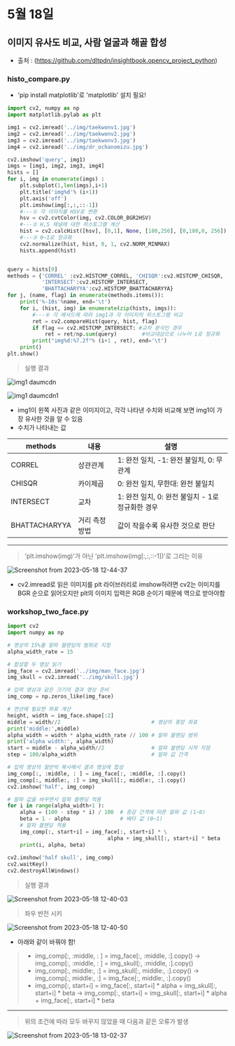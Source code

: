 # 5월 18일

## 이미지 유사도 비교, 사람 얼굴과 해골 합성

- 출처 : (https://github.com/dltpdn/insightbook.opencv_project_python)

### histo_compare.py
- 'pip install matplotlib'로 'matplotlib' 설치 필요!
```python
import cv2, numpy as np
import matplotlib.pylab as plt

img1 = cv2.imread('../img/taekwonv1.jpg')
img2 = cv2.imread('../img/taekwonv2.jpg')
img3 = cv2.imread('../img/taekwonv3.jpg')
img4 = cv2.imread('../img/dr_ochanomizu.jpg')

cv2.imshow('query', img1)
imgs = [img1, img2, img3, img4]
hists = []
for i, img in enumerate(imgs) :
    plt.subplot(1,len(imgs),i+1)
    plt.title('img%d'% (i+1))
    plt.axis('off') 
    plt.imshow(img[:,:,::-1])
    #---① 각 이미지를 HSV로 변환
    hsv = cv2.cvtColor(img, cv2.COLOR_BGR2HSV)
    #---② H,S 채널에 대한 히스토그램 계산
    hist = cv2.calcHist([hsv], [0,1], None, [180,256], [0,180,0, 256])
    #---③ 0~1로 정규화
    cv2.normalize(hist, hist, 0, 1, cv2.NORM_MINMAX)
    hists.append(hist)


query = hists[0]
methods = {'CORREL' :cv2.HISTCMP_CORREL, 'CHISQR':cv2.HISTCMP_CHISQR, 
           'INTERSECT':cv2.HISTCMP_INTERSECT,
           'BHATTACHARYYA':cv2.HISTCMP_BHATTACHARYYA}
for j, (name, flag) in enumerate(methods.items()):
    print('%-10s'%name, end='\t')
    for i, (hist, img) in enumerate(zip(hists, imgs)):
        #---④ 각 메서드에 따라 img1과 각 이미지의 히스토그램 비교
        ret = cv2.compareHist(query, hist, flag)
        if flag == cv2.HISTCMP_INTERSECT: #교차 분석인 경우 
            ret = ret/np.sum(query)        #비교대상으로 나누어 1로 정규화
        print("img%d:%7.2f"% (i+1 , ret), end='\t')
    print()
plt.show()
```

> 실행 결과

![img1 daumcdn](https://github.com/ajhwan/OpenCV_study/assets/129160008/6041f91e-ad82-45a5-90d7-bf4f93c4fad7)

![img1 daumcdn1](https://github.com/ajhwan/OpenCV_study/assets/129160008/367ca655-fc2d-4bd3-b960-63993c18043c)
- img1이 왼쪽 사진과 같은 이미지이고, 각각 나타낸 수치와 비교해 보면 img1이 가장 유사한 것을 알 수 있음
- 수치가 나타내는 값

|methods|내용|설명|
|------|---|---|
|CORREL|상관관계|1: 완전 일치, -1: 완전 불일치, 0: 무관계|
|CHISQR|카이제곱|0: 완전 일치, 무한대: 완전 불일치|
|INTERSECT|교차|1: 완전 일치, 0: 완전 불일치 - 1로 정규화한 경우|
|BHATTACHARYYA|거리 측정 방법|값이 작을수록 유사한 것으로 판단|

---------------------------------------------------------------------------------------------------
> 'plt.imshow(img)'가 아닌 'plt.imshow(img[:,:,::-1])'로 그리는 이유

![Screenshot from 2023-05-18 12-44-37](https://github.com/ajhwan/OpenCV_study/assets/129160008/6586336f-8bd5-4153-8ceb-2ea094742d4c)
- cv2.imread로 읽은 이미지를 plt 라이브러리로 imshow하려면 cv2는 이미지를 BGR 순으로 읽어오지만 plt의 이미지 입력은 RGB 순이기 때문에 역으로 받아야함

### workshop_two_face.py
```python
import cv2
import numpy as np

# 영상의 15%를 알파 블렌딩의 범위로 지정
alpha_width_rate = 15

# 합성할 두 영상 읽기
img_face = cv2.imread('../img/man_face.jpg')
img_skull = cv2.imread('../img/skull.jpg')

# 입력 영상과 같은 크기의 결과 영상 준비
img_comp = np.zeros_like(img_face)

# 연산에 필요한 좌표 계산
height, width = img_face.shape[:2]
middle = width//2                             # 영상의 중앙 좌표
print('middle:',middle)
alpha_width = width * alpha_width_rate // 100 # 알파 블렌딩 범위
print('alpha width:', alpha_width)
start = middle - alpha_width//2               # 알파 블렌딩 시작 지점
step = 100/alpha_width                        # 알파 값 간격

# 입력 영상의 절반씩 복사해서 결과 영상에 합성
img_comp[:, :middle, : ] = img_face[:, :middle, :].copy()
img_comp[:, middle:, :] = img_skull[:, middle:, :].copy()
cv2.imshow('half', img_comp)

# 알파 값을 바꾸면서 알파 블렌딩 적용
for i in range(alpha_width+1 ):
    alpha = (100 - step * i) / 100  # 증감 간격에 따른 알파 값 (1~0)
    beta = 1 - alpha                # 베타 값 (0~1)
    # 알파 블렌딩 적용
    img_comp[:, start+i] = img_face[:, start+i] * \
                                alpha + img_skull[:, start+i] * beta
    print(i, alpha, beta)
    
cv2.imshow('half skull', img_comp)
cv2.waitKey()
cv2.destroyAllWindows()
```

> 실행 결과

![Screenshot from 2023-05-18 12-40-03](https://github.com/ajhwan/OpenCV_study/assets/129160008/28726ef8-cab9-43b0-a798-0d73b788c300)

> 좌우 반전 시키

![Screenshot from 2023-05-18 12-40-50](https://github.com/ajhwan/OpenCV_study/assets/129160008/ac0d21dd-c666-4012-9dbe-28af1f1d992d)

- 아래와 같이 바꿔야 함!
> - img_comp[:, :middle, : ] = img_face[:, :middle, :].copy() 
    -> img_comp[:, :middle, : ] = img_skull[:, :middle, :].copy() 
> - img_comp[:, middle:, :] = img_skull[:, middle:, :].copy() 
    -> img_comp[:, middle:, :] = img_face[:, middle:, :].copy()
> - img_comp[:, start+i] = img_face[:, start+i] * alpha + img_skull[:, start+i] * beta 
    -> img_comp[:, start+i] = img_skull[:, start+i] * alpha + img_face[:, start+i] * beta
-------------------------------------------------------------------------------------------------------------------------------
> 위의 조건에 따라 모두 바꾸지 않았을 때 다음과 같은 오류가 발생

![Screenshot from 2023-05-18 13-02-37](https://github.com/ajhwan/OpenCV_study/assets/129160008/da767ec1-75a9-47b1-9f07-7a844071b740)

